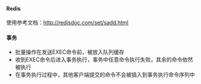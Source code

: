 #### Redis

使用参考文档：http://redisdoc.com/set/sadd.html



#### 事务

- 批量操作在发送EXEC命令前，被放入队列缓存
- 收到EXEC命令后进入事务执行，事务中任意命令执行失败，其余的命令依然被执行
- 在事务执行过程中，其他客户端提交的命令不会被插入到事务执行命令序列中


